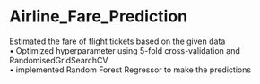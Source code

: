 # Airline_Fare_Prediction
Estimated the fare of flight tickets based on the given data<br>
• Optimized hyperparameter using 5-fold cross-validation and RandomisedGridSearchCV<br>
• implemented Random Forest Regressor to make the predictions
